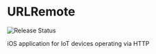 # URLRemote

![Release Status](https://img.shields.io/badge/status-beta-yellow.svg?style=flat)

iOS application for IoT devices operating via HTTP
